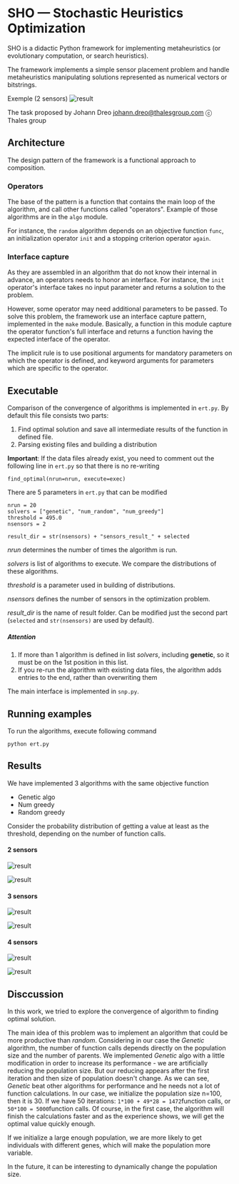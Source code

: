SHO — Stochastic Heuristics Optimization
========================================

SHO is a didactic Python framework for implementing metaheuristics
(or evolutionary computation, or search heuristics).

The framework implements a simple sensor placement problem
and handle metaheuristics manipulating solutions represented as
numerical vectors or bitstrings.

Exemple (2 sensors)
![result](image_distribution/2sensors.png)


The task proposed by Johann Dreo <johann.dreo@thalesgroup.com> ⓒ Thales group


Architecture
------------

The design pattern of the framework is a functional approach to composition.

### Operators

The base of the pattern is a function that contains the main loop
of the algorithm, and call other functions called "operators".
Example of those algorithms are in the `algo` module.

For instance, the `random` algorithm depends on an objective function `func`,
an initialization operator `init` and a stopping criterion operator `again`.


### Interface capture

As they are assembled in an algorithm that do not know their internal
in advance, an operators needs to honor an interface.
For instance, the `init` operator's interface takes no input parameter
and returns a solution to the problem.

However, some operator may need additional parameters to be passed.
To solve this problem, the framework use an interface capture pattern,
implemented in the `make` module.
Basically, a function in this module capture the operator function's full
interface and returns a function having the expected interface of the
operator.

The implicit rule is to use positional arguments for mandatory parameters
on which the operator is defined, and keyword arguments for parameters
which are specific to the operator.

Executable
----------
Comparison of the convergence of algorithms is implemented in `ert.py`.
By default this file consists two parts:
1. Find optimal solution and save all intermediate results of the function in defined file.
2. Parsing existing files and building a distribution

**Important**: If the data files already exist, you need to comment 
out the following line in `ert.py` so that there is no re-writing
```
find_optimal(nrun=nrun, execute=exec)
```

There are 5 parameters in `ert.py` that can be modified
```
nrun = 20
solvers = ["genetic", "num_random", "num_greedy"]
threshold = 495.0
nsensors = 2

result_dir = str(nsensors) + "sensors_result_" + selected
```
*nrun* determines the number of times the algorithm is run.

*solvers* is list of algorithms to execute. We compare the distributions of these algorithms.

*threshold* is a parameter used in building of distributions.

*nsensors* defines the number of sensors in the optimization problem.

*result_dir* is the name of result folder. Can be modified just the second part (`selected` and `str(nsensors)` are used by default).

##### Attention
1. If more than 1 algorithm is defined in list *solvers*, including **genetic**, 
so it must be on the 1st position in this list.
2. If you re-run the algorithm with existing data files, the algorithm adds entries to the end, 
rather than overwriting them

The main interface is implemented in `snp.py`.

Running examples
---------

To run the algorithms, execute following command
```
python ert.py
```


Results
-------
We have implemented 3 algorithms with the same objective function
- Genetic algo
- Num greedy
- Random greedy

Consider the probability distribution of getting a value at least as the threshold, 
depending on the number of function calls.

#### 2 sensors
![result](image_distribution/2sensors_thresh485.png)

![result](image_distribution/2sensors_thresh495.png)

#### 3 sensors
![result](image_distribution/3sensors_thresh670.png)

![result](image_distribution/3sensors_thresh680.png)

#### 4 sensors
![result](image_distribution/4sensors_thresh830.png)

![result](image_distribution/4sensors_thresh850.png)


Disccussion
-----------

In this work, we tried to explore the convergence of algorithm to finding optimal solution. 
 
The main idea of this problem was to implement an algorithm that could be more productive than *random*.
Considering in our case the *Genetic* algorithm, the number of function calls depends directly on the population size and the number of parents.
We implemented *Genetic* algo with a little modification in order to increase its performance - we are artificially reducing the population size.
But our reducing appears after the first iteration and then size of population doesn't change.
As we can see, *Genetic* beat other algorithms for performance and he needs not a lot of function calculations.
In our case, we initialize the population size n=100, then it is 30. If we have 50 iterations:
`1*100 + 49*28 = 1472`function calls, or `50*100 = 5000`function calls.
Of course, in the first case, the algorithm will finish the calculations faster 
and as the experience shows, we will get the optimal value quickly enough.

If we initialize a large enough population, we are more likely to get individuals with different genes, 
which will make the population more variable.

In the future, it can be interesting to dynamically change the population size.

